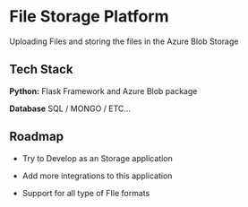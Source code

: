 
# File Storage Platform

Uploading Files and storing the files in the Azure Blob Storage




## Tech Stack

**Python:** Flask Framework and Azure Blob package

**Database** SQL / MONGO / ETC...

## Roadmap

- Try to Develop as an Storage application 

- Add more integrations to this application

- Support for all type of FIle formats


